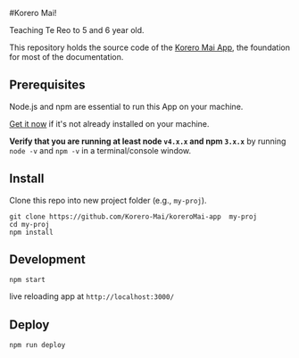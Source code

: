 #Korero Mai!

Teaching Te Reo to 5 and 6 year old.

This repository holds the source code of the [Korero Mai App](korero-mai.herokuapp.com),
the foundation for most of the documentation.


## Prerequisites


Node.js and npm are essential to run this App on your machine.


<a href="https://docs.npmjs.com/getting-started/installing-node" target="_blank" title="Installing Node.js and updating npm">
Get it now</a> if it's not already installed on your machine.


**Verify that you are running at least node `v4.x.x` and npm `3.x.x`**
by running `node -v` and `npm -v` in a terminal/console window.

## Install

Clone this repo into new project folder (e.g., `my-proj`).
```shell
git clone https://github.com/Korero-Mai/koreroMai-app  my-proj
cd my-proj
npm install
```

## Development

```
npm start
```
live reloading app at `http://localhost:3000/`

## Deploy

```
npm run deploy
```

